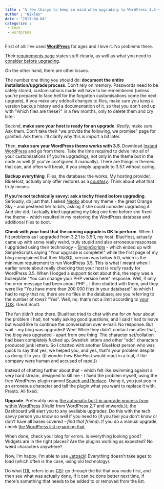 ```yaml
---
title : "A few things to keep in mind when upgrading to WordPress 3.5 + personal experience from upgrading from 3.2.1 to 3.5.1"
author : "Niklas"
date : "2013-04-04"
categories : 
 - tech
 - wordpress
---
```


First of all: I've used [**WordPress**](http://wordpress.org) for ages and I love it. No problems there.

Their [requirements page](http://wordpress.org/about/requirements) states stuff clearly, as well as what you need to [consider before upgrading](http://codex.wordpress.org/Updating_WordPress).

On the other hand, there are other issues.

The number one thing you should do: **document the entire installation/upgrade process**. Don't rely on memory. Passwords need to be safely stored, customisations made will have to be remembered (unless you're prepared to face hell for the forgotten customisations come the next upgrade), if you make any oddball changes to files, make sure you keep a version backup history and a documentation of it, so that you don't end up with "which files are these?" in a few months, only to delete them and cry later.

Second, **make sure your host is ready for an upgrade**. _Really_, make sure. Ask them. Don't take their "we provide the following, we promise" page for granted. Ask them. I'll clarify why this is import a bit later.

Then, **make sure your WordPress theme works with 3.5**. Download [Instant WordPress](http://www.instantwp.com) and go from there. Take the time required to delve into all of your customisations (if you're upgrading), not only in the theme but in the code as well (if you've configured it manually). There are things in themes that can, and often will break, if you simply upgrade to 3.5.1 without caring.

**Backup everything**. Files, the database: the works. My hosting provider, BlueHost, actually only offer restores as a _[courtesy](https://my.bluehost.com/cgi/help/312)_. Think about what that truly means.

**If you're not technically savvy: ask a techy friend before upgrading**. Seriously, do just that. I asked [Naoko](http://en.naoko.cc) about my theme - the great Orange Sky - and pestered her to bits, asking if she could consider upgrading it. And she did. I actually tried upgrading my blog one time before she fixed the theme - which resulted in my restoring the WordPress database and additional files to boot.

**Check with your host that the coming upgrade is OK to perform**. When I hit problems as I upgraded from 3.2.1 to 3.5.1, my host, BlueHost, actually came up with some really weird, truly stupid and also erroneous responses. I upgraded using their technology - [SimpleScripts](http://www.simplescripts.com) - which ended up with SimpleScripts saying "Your upgrade is complete!" while the first page of my blog complained that their MySQL version was below 5.0, which is the minimum requirement to run WordPress 3.5. This is what I meant when I earlier wrote about really checking that your host is _really_ ready for WordPress 3.5. When I lodged a support ticket about this, the reply was a boilerplate "You can change your PHP version here" response. Well, if only the error message had been about PHP... I then chatted with them, and they were like "You have more than 200 000 files in your database!" to which I had to reply that no, there are no files in the database; are you referring to the number of rows? "Yes". Well, no; that's not a limit according to [your TOS](http://www.bluehost.com/terms_of_service.html). Great Scott.

The fun didn't stop there. BlueHost tried to chat with me for _an hour_ about the problem I had, not really asking good questions, and I said I had to leave but would like to continue the conversation over e-mail. No response. But wait - my blog was upgraded! Wee! While they didn't contact me after that, the blog was upgraded - apart from one thing. The character set/collation had been completely fucked up. Swedish letters and other "odd" characters produced junk letters. So I chatted with another BlueHost person who was quick to say that yes, we helped you, and yes, that's your problem despite us doing it to you. ((I wonder how BlueHost would react in a trial, if the company were human and accused of rape.))

Instead of chatting further about that - which felt like swimming against a very hard stream, designed to kill me - I fixed the problem myself, using the free WordPress plugin named [Search and Replace](http://wordpress.org/extend/plugins/search-and-replace). Using it, you just pop in an erroneous character and tell the plugin what you want to replace it with. Presto. All fixed.

**Upgrade**. Preferably using [the automatic built-in upgrade process from within WordPress](http://codex.wordpress.org/Updating_WordPress#Automatic_Update) ((Valid from WordPress 2.7 and onwards.)); the Dashboard will alert you to any available upgrades. Do this with the tech savvy person you know so well if you need to (if you feel you don't know or don't have all bases covered - _find that friend_). If you do a manual upgrade, check [the WordPress list regarding that](http://codex.wordpress.org/Updating_WordPress#Manual_Update).

When done, check your blog for errors. Is everything looking good? Widgets are in the right places? Are the plugins working as expected? No weird characters anywhere?

Now, I'm happy. I'm able to use [Jetpack](http://wordpress.org/extend/plugins/jetpack)! Everything doesn't take ages to load (which often is the case, using old technology).

Do what [ITIL](http://en.wikipedia.org/wiki/Information_Technology_Infrastructure_Library) refers to as [CSI](http://wiki.en.it-processmaps.com/index.php/ITIL_V3_CSI_-_Continual_Service_Improvement): go through the list that you made first, and then see what was actually done, if it can be done better next time, if there's something that needs to be added to or removed from the list.
